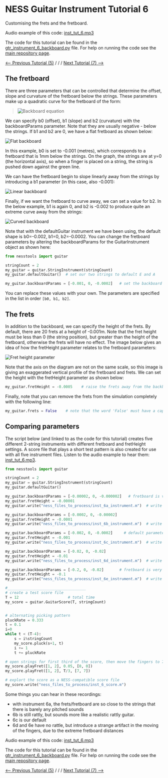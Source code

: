 # NESS Guitar Instrument Tutorial 6
Customising the frets and the fretboard.

Audio example of this code: [inst_tut_6.mp3](http://tommudd.co.uk/ness/audio/gtr_tutorials/inst_tut_6.mp3)

The code for this tutorial can be found in the [gtr_instrument_6_backboard.py](https://github.com/tommmmudd/ness-tools/gtr_instrument_6_backboard.py.py) file. For help on running the code see the [main repository page](https://tommmmudd.github.io/ness-tools/).

[<-- Previous Tutorial (5)](https://tommmmudd.github.io/ness-tools/tutorials/instrument_tutorial5)  / / /  [Next Tutorial (7) -->](https://tommmmudd.github.io/ness-tools/tutorials/instrument_tutorial7)

## The fretboard
There are three parameters that can be controlled that determine the offset, slope and curvature of the fretboard below the strings. These parameters make up a quadratic curve for the fretboard of the form:

> ![Backboard equation](http://tommudd.co.uk/ness/images/ness_backboard_equation.png)

We can specify b0 (offset), b1 (slope) and b2 (curvature) with the backboardParams parameter. Note that they are usually negative - below the strings. If b1 and b2 are 0, we have a flat fretboard as shown below:

![Flat backboard](http://tommudd.co.uk/ness/images/ness_backboard_flat.png)

In this example, b0 is set to -0.001 (metres), which corresponds to a fretboard that is 1mm below the strings. On the graph, the strings are at y=0 (the horizontal axis), so when a finger is placed on a string, the string is pushed down against the green line.

We can have the fretboard begin to slope linearly away from the strings by introducing a b1 parameter (in this case, also -0.001):

![Linear backboard](http://tommudd.co.uk/ness/images/ness_backboard_linear.png)

Finally, if we want the fretboard to curve away, we can set a value for b2. In the below example, b1 is again 0, and b2 is -0.002 to produce quite an extreme curve away from the strings:

![Curved backboard](http://tommudd.co.uk/ness/images/ness_backboard.png)

Note that with the defaultGuitar instrument we have been using, the default shape is b0=-0.002, b1=0, b2=-0.0002. You can change the fretboard parameters by altering the backboardParams for the GuitarInstrument object as shown here:

```python
from nesstools import guitar

stringCount = 2
my_guitar = guitar.StringInstrument(stringCount)
my_guitar.defaultGuitar()  # set our two strings to default E and A

my_guitar.backboardParams = [-0.001, 0, -0.0002]   # set the backboard params for b0, b1 and b2 respectively
```

You can replace these values with your own. The parameters are specified in the list in order `[b0, b1, b2]`.

## The frets
In addition to the backboard, we can specify the height of the frets. By default, there are 20 frets at a height of -0.001m. Note that the fret height must be less than 0 (the string position), but greater than the height of the fretboard, otherwise the frets will have no effect. The image below gives an idea of how the fretHeight parameter relates to the fretboard parameters:

![Fret height parameter](http://tommudd.co.uk/ness/images/ness_frets.png)

Note that the axis on the diagram are not on the same scale, so this image is giving an exaggerated vertical profile of the fretboard and frets. We can set the height with the fretHeight parameter as shown below:

```python
my_guitar.fretHeight = -0.0005    # raise the frets away from the backboard towards the strings
```

Finally, note that you can remove the frets from the simulation completely with the following line:
```python
my_guitar.frets = False    # note that the word 'False' must have a capital 'F'!
```

## Comparing parameters
The script below (and linked to as the code for this tutorial) creates five different 2-string instruments with different fretboard and fretHeight settings. A score file that plays a short test pattern is also created for use with all five instrument files. Listen to the audio example to hear them: [inst_tut_6.mp3](http://tommudd.co.uk/ness/audio/gtr_tutorials/inst_tut_6.mp3).

```python
from nesstools import guitar

stringCount = 2
my_guitar = guitar.StringInstrument(stringCount)
my_guitar.defaultGuitar() 

my_guitar.backboardParams = [-0.00002, 0, -0.000002]   # fretboard is very close to the strings!
my_guitar.fretHeight = -0.00001
my_guitar.write("ness_files_to_process/inst_6a_instrument.m")  # write instrument 6a

my_guitar.backboardParams = [-0.0002, 0, -0.00002]
my_guitar.fretHeight = -0.0001
my_guitar.write("ness_files_to_process/inst_6b_instrument.m")  # write instrument 6b

my_guitar.backboardParams = [-0.002, 0, -0.0002]     # default parameters in the defaultGuitar() instrument
my_guitar.fretHeight = -0.001
my_guitar.write("ness_files_to_process/inst_6c_instrument.m")  # write instrument 6c

my_guitar.backboardParams = [-0.02, 0, -0.02]
my_guitar.fretHeight = -0.01
my_guitar.write("ness_files_to_process/inst_6d_instrument.m")  # write instrument 6d

my_guitar.backboardParams = [-0.2, 0, -0.02]       # fretboard is very very far away from the strings!
my_guitar.fretHeight = -0.1
my_guitar.write("ness_files_to_process/inst_6e_instrument.m")  # write instrument 6e

#___________________________________
# create a test score file
T = 12                      # total time
my_score = guitar.GuitarScore(T, stringCount)       


# alternating picking pattern
pluckRate = 0.333
t = 0.1
i=0
while t < (T-4):
	s = i%stringCount
	my_score.pluck(s+1, t)
	i += 1
	t += pluckRate

# open strings for first third of the score, then move the fingers to 7th fret on both strings
my_score.playFret([1, 2], 0.05, [0, 0])
my_score.playFret([1, 2], T/3, [7, 7])

# explort the score as a NESS-compatible score file
my_score.write("ness_files_to_process/inst_6_score.m")
```

Some things you can hear in these recordings:
- with instrument 6a, the frets/fretboard are so close to the strings that there is barely any pitched sounds
- 6b is still rattly, but sounds more like a realistic rattly guitar.
- 6c is our default
- 6d and 6e have no rattle, but introduce a strange artifact in the moving of the fingers, due to the extreme fretboard distances



Audio example of this code: [inst_tut_6.mp3](http://tommudd.co.uk/ness/audio/gtr_tutorials/inst_tut_6.mp3)

The code for this tutorial can be found in the [gtr_instrument_6_backboard.py](https://github.com/tommmmudd/ness-tools/gtr_instrument_6_backboard.py.py) file. For help on running the code see the [main repository page](https://tommmmudd.github.io/ness-tools/).

[<-- Previous Tutorial (5)](https://tommmmudd.github.io/ness-tools/tutorials/instrument_tutorial5)  / / /  [Next Tutorial (7) -->](https://tommmmudd.github.io/ness-tools/tutorials/instrument_tutorial7)

